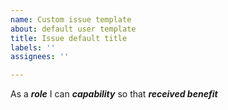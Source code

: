```yaml
---
name: Custom issue template
about: default user template
title: Issue default title
labels: ''
assignees: ''

---
```


As a ***role*** I can ***capability*** so that ***received benefit***
